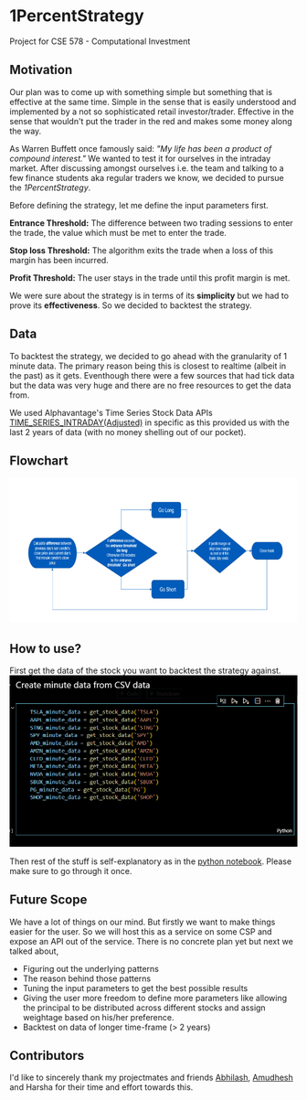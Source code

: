 # 1PercentStrategy
Project for CSE 578 - Computational Investment

## Motivation

Our plan was to come up with something simple but something that is effective at the same time. Simple in the sense that is easily understood and implemented by a not so sophisticated retail investor/trader. Effective in the sense that wouldn't put the trader in the red and makes some money along the way.

As Warren Buffett once famously said: *"My life has been a product of compound interest."* We wanted to test it for ourselves in the intraday market. After discussing amongst ourselves i.e. the team and talking to a few finance students aka regular traders we know, we decided to pursue the *1PercentStrategy*.

Before defining the strategy, let me define the input parameters first. 

**Entrance Threshold:** The difference between two trading sessions to enter the trade, the
value which must be met to enter the trade.

**Stop loss Threshold:** The algorithm exits the trade when a loss of this margin has been
incurred. 

**Profit Threshold:** The user stays in the trade until this profit margin is met.

We were sure about the strategy is in terms of its **simplicity** but we had to prove its **effectiveness**. So we decided to backtest the strategy.

## Data

To backtest the strategy, we decided to go ahead with the granularity of 1 minute data. The primary reason being this is closest to realtime (albeit in the past) as it gets. Eventhough there were a few sources that had tick data but the data was very huge and there are no free resources to get the data from.

We used Alphavantage's Time Series Stock Data APIs [TIME_SERIES_INTRADAY(Adjusted)](https://www.alphavantage.co/documentation/#intraday-extended) in specific as this provided us with the last 2 years of data (with no money shelling out of our pocket).

## Flowchart
![Alt text](images/FlowChart_Algo.png)


## How to use?
 First get the data of the stock you want to backtest the strategy against. ![Alt text](images/HowToGetStockDataIntoCSV.png)

 Then rest of the stuff is self-explanatory as in the [python notebook](https://github.com/ImVis10/1PercentStrategy/blob/master/1PercentStrategy.ipynb). Please make sure to go through it once.

 ## Future Scope
 We have a lot of things on our mind. But firstly we want to make things easier for the user. So we will host this as a service on some CSP and expose an API out of the service. There is no concrete plan yet but next we talked about,
 - Figuring out the underlying patterns
 - The reason behind those patterns
 - Tuning the input parameters to get the best possible results
 - Giving the user more freedom to define more parameters like allowing the principal to be distributed across different stocks and assign weightage based on his/her preference.
 - Backtest on data of longer time-frame (> 2 years)

 ## Contributors
 I'd like to sincerely thank my projectmates and friends [Abhilash](https://github.com/AbhilashBharadwaj), [Amudhesh](https://github.com/AMX0013) and Harsha for their time and effort towards this.